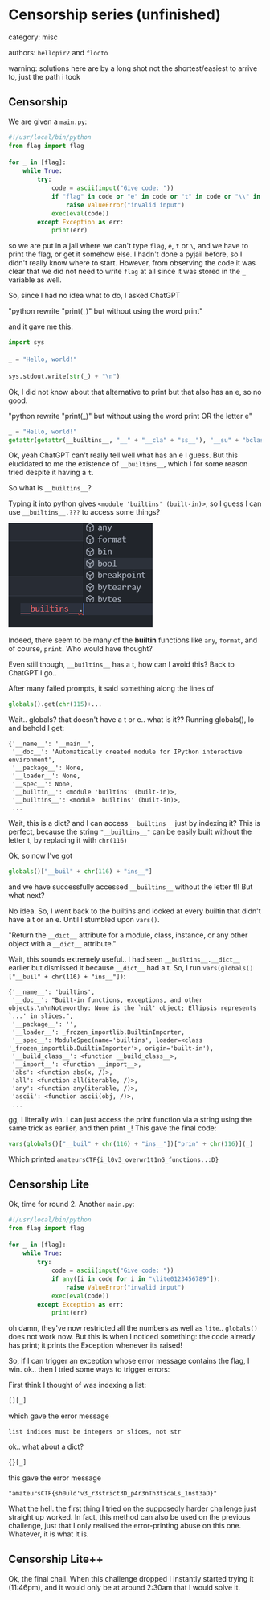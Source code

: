 # Censorship series (unfinished)

category: misc

authors: `hellopir2` and `flocto`

warning: solutions here are by a long shot not the shortest/easiest to arrive to, just the path i took

## Censorship

We are given a `main.py`:

```py
#!/usr/local/bin/python
from flag import flag

for _ in [flag]:
    while True:
        try:
            code = ascii(input("Give code: "))
            if "flag" in code or "e" in code or "t" in code or "\\" in code:
                raise ValueError("invalid input")
            exec(eval(code))
        except Exception as err:
            print(err)
```

so we are put in a jail where we can't type `flag`, `e`, `t` or `\`, and we have to print the flag, or get it somehow else. I hadn't done a pyjail before, so I didn't really know where to start. However, from observing the code it was clear that we did not need to write `flag` at all since it was stored in the `_` variable as well.

So, since I had no idea what to do, I asked ChatGPT

"python rewrite "print(\_)" but without using the word print"

and it gave me this:

```py
import sys

_ = "Hello, world!"

sys.stdout.write(str(_) + "\n")
```

Ok, I did not know about that alternative to print but that also has an e, so no good.

"python rewrite "print(\_)" but without using the word print OR the letter e"

```py
_ = "Hello, world!"
getattr(getattr(__builtins__, "__" + "__cla" + "ss__"), "__su" + "bclasses__")[0].__bas"e__cla" + "ss__.__su" + "bclasses__"[0].__bas"e__cla" + "ss__.__su" + "bclasses__"[0].__bas"e__cla" + "ss__.__su" + "bclasses__"[0](str(_))
```

Ok, yeah ChatGPT can't really tell well what has an e I guess. But this elucidated to me the existence of `__builtins__`, which I for some reason tried despite it having a `t`.

So what is `__builtins__`?

Typing it into python gives `<module 'builtins' (built-in)>`, so I guess I can use `__builtins__.???` to access some things?

![image](builtins.png)

Indeed, there seem to be many of the **builtin** functions like `any`, `format`, and of course, `print`. Who would have thought?

Even still though, `__builtins__` has a t, how can I avoid this? Back to ChatGPT I go..

After many failed prompts, it said something along the lines of

```py
globals().get(chr(115)+...
```

Wait.. globals? that doesn't have a t or e.. what is it?? Running globals(), lo and behold I get:

```
{'__name__': '__main__',
 '__doc__': 'Automatically created module for IPython interactive environment',
 '__package__': None,
 '__loader__': None,
 '__spec__': None,
 '__builtin__': <module 'builtins' (built-in)>,
 '__builtins__': <module 'builtins' (built-in)>,
 ...
 ```

Wait, this is a dict? and I can access `__builtins__` just by indexing it? This is perfect, because the string `"__builtins__"` can be easily built without the letter t, by replacing it with `chr(116)`

Ok, so now I've got
```py
globals()["__buil" + chr(116) + "ins__"]
```
and we have successfully accessed `__builtins__` without the letter t!! But what next?

No idea. So, I went back to the builtins and looked at every builtin that didn't have a t or an e. Until I stumbled upon `vars()`.

"Return the `__dict__` attribute for a module, class, instance, or any other object with a `__dict__` attribute."

Wait, this sounds extremely useful.. I had seen `__builtins__.__dict__` earlier but dismissed it because `__dict__` had a t. So, I run `vars(globals()["__buil" + chr(116) + "ins__"])`:

```
{'__name__': 'builtins',
 '__doc__': "Built-in functions, exceptions, and other objects.\n\nNoteworthy: None is the `nil' object; Ellipsis represents `...' in slices.",
 '__package__': '',
 '__loader__': _frozen_importlib.BuiltinImporter,
 '__spec__': ModuleSpec(name='builtins', loader=<class '_frozen_importlib.BuiltinImporter'>, origin='built-in'),
 '__build_class__': <function __build_class__>,
 '__import__': <function __import__>,
 'abs': <function abs(x, /)>,
 'all': <function all(iterable, /)>,
 'any': <function any(iterable, /)>,
 'ascii': <function ascii(obj, /)>,
 ...
 ```

gg, I literally win. I can just access the print function via a string using the same trick as earlier, and then print `_`! This gave the final code:

```py
vars(globals()["__buil" + chr(116) + "ins__"])["prin" + chr(116)](_)
```

Which printed ```amateursCTF{i_l0v3_overwr1t1nG_functions..:D}```

## Censorship Lite

Ok, time for round 2. Another `main.py`:

```py
#!/usr/local/bin/python
from flag import flag

for _ in [flag]:
    while True:
        try:
            code = ascii(input("Give code: "))
            if any([i in code for i in "\lite0123456789"]):
                raise ValueError("invalid input")
            exec(eval(code))
        except Exception as err:
            print(err)
```

oh damn, they've now restricted all the numbers as well as `lite`.. `globals()` does not work now. But this is when I noticed something: the code already has print; it prints the Exception whenever its raised!

So, if I can trigger an exception whose error message contains the flag, I win. ok.. then I tried some ways to trigger errors:

First think I thought of was indexing a list:

```py
[][_]
```

which gave the error message

```
list indices must be integers or slices, not str
```

ok.. what about a dict?

```py
{}[_]
```
this gave the error message
```
"amateursCTF{sh0uld'v3_r3strict3D_p4r3nTh3ticaLs_1nst3aD}"
```
What the hell. the first thing I tried on the supposedly harder challenge just straight up worked. In fact, this method can also be used on the previous challenge, just that I only realised the error-printing abuse on this one. Whatever, it is what it is.

## Censorship Lite++

Ok, the final chall. When this challenge dropped I instantly started trying it (11:46pm), and it would only be at around 2:30am that I would solve it.